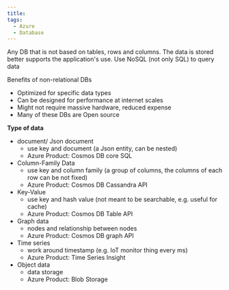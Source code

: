 ```yaml
---
title: 
tags:
  - Azure
  - Database
---
```

Any DB that is not based on tables, rows and columns. The data is stored better supports the application's use. Use NoSQL (not only SQL) to query data

Benefits of non-relational DBs
- Optimized for specific data types
- Can be designed for performance at internet scales
- Might not require massive hardware, reduced expense
- Many of these DBs are Open source

**Type of data**
- document/ Json document
	- use key and document (a Json entity, can be nested)
	- Azure Product: Cosmos DB core SQL
- Column-Family Data
	- use key and column family (a group of columns, the columns of each row can be not fixed)
	- Azure Product: Cosmos DB Cassandra API
- Key-Value
	- use key and hash value (not meant to be searchable, e.g. useful for cache)
	- Azure Product: Cosmos DB Table API
- Graph data
	- nodes and relationship between nodes
	- Azure Product: Cosmos DB graph API
- Time series
	- work around timestamp (e.g. IoT monitor thing every ms)
	- Azure Product: Time Series Insight
- Object data
	- data storage
	- Azure Product: Blob Storage

